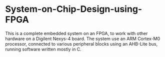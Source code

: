 # System-on-Chip-Design-using-FPGA

This is a complete embedded system on an FPGA, to work with other hardware on a Digilent Nexys-4 board. The system use an ARM Cortex-M0 processor, connected to various peripheral blocks using an AHB-Lite bus, running software written mostly in C.
